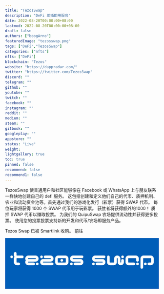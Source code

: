 ```yaml
---
title: "TezosSwap"
description: "DeFi 即插即用服务"
date: 2022-08-20T00:00:00+08:00
lastmod: 2022-08-20T00:00:00+08:00
draft: false
authors: ["boogArno"]
featuredImage: "tezosswap.png"
tags: ["DeFi","TezosSwap"]
categories: ["nfts"]
nfts: ["DeFi"]
blockchain: "Tezos"
website: "https://dappradar.com/"
twitter: "https://twitter.com/TezosSwap"
discord: ""
telegram: ""
github: ""
youtube: ""
twitch: ""
facebook: ""
instagram: ""
reddit: ""
medium: ""
steam: ""
gitbook: ""
googleplay: ""
appstore: ""
status: "Live"
weight: 
lightgallery: true
toc: true
pinned: false
recommend: false
recommend1: false
---
```

TezosSwap 使普通用户和社区能够像在 Facebook 或 WhatsApp 上与朋友联系一样快地创建自己的 defi 服务。 这包括创建和定义他们自己的代币、质押机制、农业和流动资金池等。首先通过我们的游戏化发行（彩票）获得 SWAP 代币。 每位玩家将获得 1000 个 SWAP 代币用于玩彩票。 获胜者将获得额外的1000！ 质押 SWAP 代币以赚取投票。 为我们的 QuipuSwap 农场提供流动性并获得更多投票。 使用您的投票投票支持新的开发和代币/农场即服务产品。

Tezos Swap 已被 Smartlink 收购。 前往

![1080x360](1080x360.jpg)